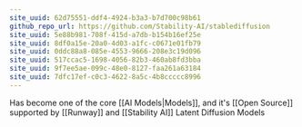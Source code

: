 ```yaml
---
site_uuid: 62d75551-ddf4-4924-b3a3-b7d700c98b61
github_repo_url: https://github.com/Stability-AI/stablediffusion
site_uuid: 5e88b981-708f-415d-a7db-b154b16ef25e
site_uuid: 8df0a15e-20a0-4d03-a1fc-c0671e01fb79
site_uuid: 0ddc88a8-085e-4553-9666-208e3c19d096
site_uuid: 517ccac5-1698-4056-82b3-460ab8fd3bba
site_uuid: 9f7ee5ae-099c-48e0-8127-faa261a63184
site_uuid: 7dfc17ef-c0c3-4622-8a5c-4b8ccccc8996
---
```

Has become one of the core [[AI Models|Models]], and it's [[Open Source]] supported by [[Runway]] and [[Stability AI]] 
Latent Diffusion Models